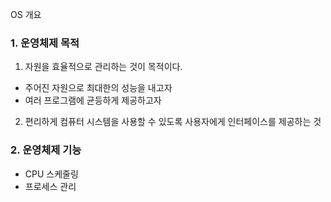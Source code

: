 OS 개요


### 1. 운영체제 목적
1. 자원을 효율적으로 관리하는 것이 목적이다.
- 주어진 자원으로 최대한의 성능을 내고자
- 여러 프로그램에 균등하게 제공하고자
2. 편리하게 컴퓨터 시스템을 사용할 수 있도록 사용자에게 인터페이스를 제공하는 것


### 2. 운영체제 기능
- CPU 스케줄링
- 프로세스 관리